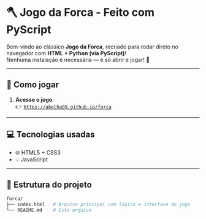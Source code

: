 # 🪓 Jogo da Forca - Feito com PyScript

Bem-vindo ao clássico **Jogo da Forca**, recriado para rodar direto no navegador com **HTML + Python (via PyScript)**!  
Nenhuma instalação é necessária — é só abrir e jogar! 🎉

---

## 🚀 Como jogar

1. **Acesse o jogo**:  
   👉 [`https://abelha09.github.io/forca`](https://abelha09.github.io/forca)

---

## 💻 Tecnologias usadas

- 🌐 HTML5 + CSS3
- 💡 JavaScript 

---

## 📁 Estrutura do projeto

```bash
forca/
├── index.html   # Arquivo principal com lógica e interface do jogo
└── README.md    # Este arquivo
